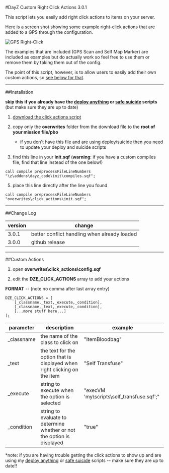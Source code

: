 #DayZ Custom Right Click Actions 3.0.1

This script lets you easily add right click actions to items on your server. 

Here is a screen shot showing some example right-click actions that are added to a GPS through the configuration.

![GPS Right-Click](https://dl.dropboxusercontent.com/u/39416623/pics/gps_rc.png "GPS Right-Click")

The examples that are included (GPS Scan and Self Map Marker) are included as examples but do actually work so feel free to use them or remove them by taking them out of the config.

The point of this script, however, is to allow users to easily add their own custom actions, so [see below for that](#custom-actions).

-----

##Installation

**skip this if you already have the [deploy anything](https://github.com/mudzereli/DayZEpochDeployableBike "deploy anything") or [safe suicide](https://github.com/mudzereli/DayZEpochSuicide "safe suicide") scripts** (but make sure they are up to date)

1) [download the click actions script](https://github.com/mudzereli/DayZEpochClickActions/archive/master.zip "download")

2) copy only the **overwrites** folder from the download file to the **root of your mission file/pbo**

    - if you don't have this file and are using deploy/suicide then you need to update your deploy and suicide scripts

4) find this line in your **init.sqf** (**warning**: if you have a custom compiles file, find that line instead of the one below!)

```call compile preprocessFileLineNumbers "\z\addons\dayz_code\init\compiles.sqf";```


5) place this line directly after the line you found

```call compile preprocessFileLineNumbers "overwrites\click_actions\init.sqf";```

-----

##Change Log

version | change
--------|-------
3.0.1   | better conflict handling when already loaded
3.0.0   | github release

-----

##Custom Actions

1) open **overwrites\click_actions\config.sqf** 

2) edit the **DZE_CLICK_ACTIONS** array to add your actions

**FORMAT** -- (note no comma after last array entry)

```
DZE_CLICK_ACTIONS = [
    [_classname,_text,_execute,_condition],
    [_classname,_text,_execute,_condition],
    [...more stuff here...]
];
```

 parameter  | description                                                                | example
------------|----------------------------------------------------------------------------|---------
_classname  | the name of the class to click on                                          | "ItemBloodbag"
_text       | the text for the option that is displayed when right clicking on the item  | "Self Transfuse"
_execute    | string to execute when the option is selected                              | "execVM 'my\scripts\self_transfuse.sqf';"
_condition  | string to evaluate to determine whether or not the option is displayed     | "true"

*note: if you are having trouble getting the click actions to show up and are using my [deploy anything](https://github.com/mudzereli/DayZEpochDeployableBike "deploy anything") or [safe suicide](https://github.com/mudzereli/DayZEpochSuicide "safe suicide") scripts -- make sure they are up to date!!